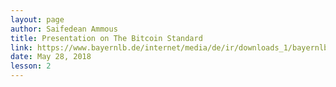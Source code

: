```yaml
---
layout: page
author: Saifedean Ammous
title: Presentation on The Bitcoin Standard
link: https://www.bayernlb.de/internet/media/de/ir/downloads_1/bayernlb_research/sonderpublikationen_1/bitcoin_munich_may_28.pdf
date: May 28, 2018
lesson: 2
---
```

